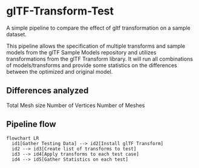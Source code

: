 # glTF-Transform-Test

A simple pipeline to compare the effect of gltf transformation on a sample dataset.

This pipeline allows the specification of multiple transforms and sample models from the glTF Sample Models repository and utilizes transformations from the glTF Transform library.  It will run all combinations of models/transforms and provide some statistics on the differences between the optimized and original model.

## Differences analyzed

Total Mesh size
Number of Vertices
Number of Meshes


## Pipeline flow

```mermaid
flowchart LR
  id1[Gather Testing Data] --> id2[Install glTF Transform]
  id2 --> id3[Create list of transforms to test]
  id3 --> id4[Apply transforms to each test case]
  id4 --> id5[Gather Statistics on each test]
```
